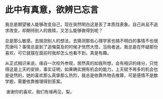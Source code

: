 #    此中有真意，欲辨已忘言

​	我总是期望被人能够改变自己，现在突然明白这是丢了本质找表象。自己尚且不追求改变，却期待别人的救赎，又怎么能够做得到呢？

​	总是那么敏感，去揣测别人的想法，去猜测那些心理学家也搞不明白的事情不也很荒唐吗？事情总是到了追悔莫及的时候才恍然大悟，当局者迷。我总是在怀疑那份喜欢，可它就摆在面前时我却怎么也看不到，真是有趣。

​	从正式相识来说，缘自一次校外参观，居然真的如我所想，会有相识的缘分，只觉得这是上天的安排，事实证明，如果确实拥有机会的能力，上天赋予再多的机会也是徒然的，她的喜欢那么真挚那么热烈，我总是依靠外物去推算，可是感情不是数学题，需要依靠推理得到答案。

​	谢谢你的喜欢，我们有缘再见，梨。